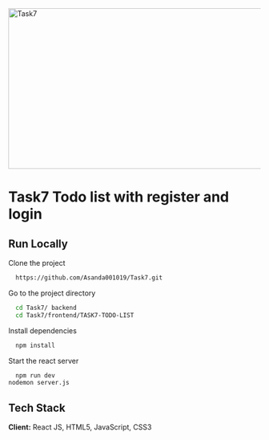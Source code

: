 <img src="https://socialify.git.ci/Asanda001019/Task7/image?language=1&owner=1&name=1&stargazers=1&theme=Light" alt="Task7" width="640" height="320" />
 
 <h1> Task7 Todo list with register and login</h1>

 
## Run Locally
Clone the project
```bash
  https://github.com/Asanda001019/Task7.git
```
Go to the project directory
```bash
  cd Task7/ backend
  cd Task7/frontend/TASK7-TODO-LIST
```
Install dependencies
```bash
  npm install
```
Start the react server
```bash
  npm run dev
nodemon server.js
```
## Tech Stack
**Client:** React JS, HTML5, JavaScript, CSS3
